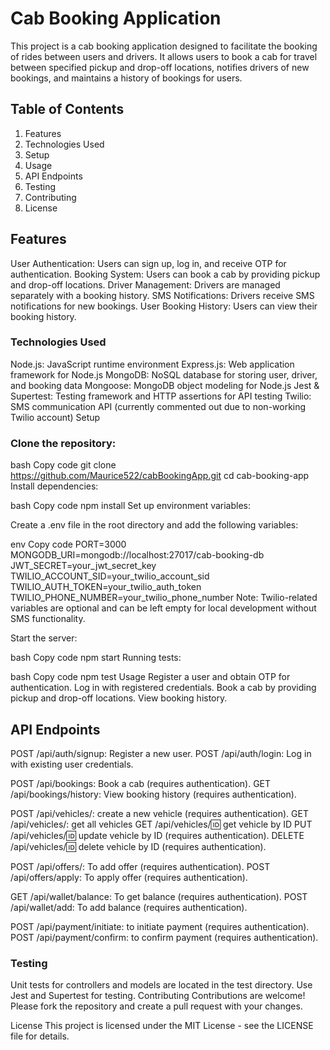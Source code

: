 # Cab Booking Application

This project is a cab booking application designed to facilitate the booking of rides between users and drivers. It allows users to book a cab for travel between specified pickup and drop-off locations, notifies drivers of new bookings, and maintains a history of bookings for users.

## Table of Contents
1. Features
2. Technologies Used
3. Setup
4. Usage
5. API Endpoints
6. Testing
7. Contributing
8. License

## Features
User Authentication: Users can sign up, log in, and receive OTP for authentication.
Booking System: Users can book a cab by providing pickup and drop-off locations.
Driver Management: Drivers are managed separately with a booking history.
SMS Notifications: Drivers receive SMS notifications for new bookings.
User Booking History: Users can view their booking history.

### Technologies Used
Node.js: JavaScript runtime environment
Express.js: Web application framework for Node.js
MongoDB: NoSQL database for storing user, driver, and booking data
Mongoose: MongoDB object modeling for Node.js
Jest & Supertest: Testing framework and HTTP assertions for API testing
Twilio: SMS communication API (currently commented out due to non-working Twilio account)
Setup

### Clone the repository:

bash
Copy code
git clone https://github.com/Maurice522/cabBookingApp.git
cd cab-booking-app
Install dependencies:

bash
Copy code
npm install
Set up environment variables:

Create a .env file in the root directory and add the following variables:

env
Copy code
PORT=3000
MONGODB_URI=mongodb://localhost:27017/cab-booking-db
JWT_SECRET=your_jwt_secret_key
TWILIO_ACCOUNT_SID=your_twilio_account_sid
TWILIO_AUTH_TOKEN=your_twilio_auth_token
TWILIO_PHONE_NUMBER=your_twilio_phone_number
Note: Twilio-related variables are optional and can be left empty for local development without SMS functionality.

Start the server:

bash
Copy code
npm start
Running tests:

bash
Copy code
npm test
Usage
Register a user and obtain OTP for authentication.
Log in with registered credentials.
Book a cab by providing pickup and drop-off locations.
View booking history.

## API Endpoints

POST /api/auth/signup: Register a new user.
POST /api/auth/login: Log in with existing user credentials.

POST /api/bookings: Book a cab (requires authentication).
GET /api/bookings/history: View booking history (requires authentication).

POST /api/vehicles/: create a new vehicle (requires authentication).
GET /api/vehicles/: get all vehicles 
GET /api/vehicles/:id: get vehicle by ID
PUT /api/vehicles/:id: update vehicle by ID (requires authentication).
DELETE /api/vehicles/:id: delete vehicle by ID (requires authentication).

POST /api/offers/: To add offer (requires authentication).
POST /api/offers/apply: To apply offer (requires authentication).

GET /api/wallet/balance: To get balance (requires authentication).
POST /api/wallet/add: To add balance (requires authentication).

POST /api/payment/initiate: to initiate payment (requires authentication).
POST /api/payment/confirm: to confirm payment (requires authentication).

### Testing
Unit tests for controllers and models are located in the test directory.
Use Jest and Supertest for testing.
Contributing
Contributions are welcome! Please fork the repository and create a pull request with your changes.

License
This project is licensed under the MIT License - see the LICENSE file for details.
